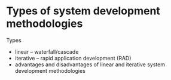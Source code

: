 # Types of system development methodologies

Types

* linear – waterfall/cascade
* iterative – rapid application development (RAD)
* advantages and disadvantages of linear and iterative system development
		methodologies
